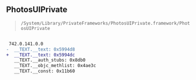 ## PhotosUIPrivate

> `/System/Library/PrivateFrameworks/PhotosUIPrivate.framework/PhotosUIPrivate`

```diff

 742.0.141.0.0
-  __TEXT.__text: 0x5994d8
+  __TEXT.__text: 0x5994dc
   __TEXT.__auth_stubs: 0x8db0
   __TEXT.__objc_methlist: 0x4ae3c
   __TEXT.__const: 0x11b60

```
